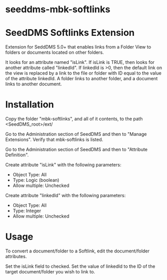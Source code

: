# seeddms-mbk-softlinks
SeedDMS Softlinks Extension
===========================

Extension for SeddDMS 5.0+ that enables links from a Folder View to folders or documents located on other folders.

It looks for an attribute named "isLink". If isLink is TRUE, then looks for another attribute called "linkedId". If linkedId is >0, then the default link on the view is replaced by a link to the file or folder with ID equal to the value of the attribute linkedId. A folder links to another folder, and a document links to another document.

Installation
============

Copy the folder "mbk-softlinks", and all of it contents, to the path <SeedDMS_root>/ext/

Go to the Administration section of SeedDMS and then to "Manage Extensions". Verify that mbk-softlinks is listed.

Go to the Administration section of SeedDMS and then to "Attribute Definition".

Create attribute "isLink" with the following parameters:
 - Object Type: All 
 - Type: Logic (boolean)
 - Allow multiple: Unchecked

Create attribute "linkedId" with the following parameters:
 - Object Type: All 
 - Type: Integer
 - Allow multiple: Unchecked
 
 Usage
 =====
 
 To convert a document/folder to a Softlink, edit the document/folder attributes.
 
 Set the isLink field to checked.
 Set the value of linkedId to the ID of the target document/folder you wish to link to.
 
